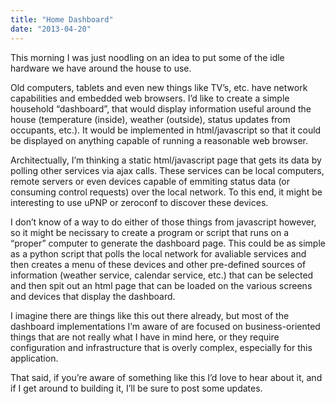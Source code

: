 ```yaml
---
title: "Home Dashboard"
date: "2013-04-20"
---
```


<div class="content">
<p>This morning I was just noodling on an idea to put some of the idle hardware
we have around the house to use.</p>
<p>Old computers, tablets and even new things like TV’s, etc. have network
capabilities and embedded web browsers. I’d like to create a simple household
“dashboard”, that would display information useful around the house
(temperature (inside), weather (outside), status updates from occupants,
etc.). It would be implemented in html/javascript so that it could be
displayed on anything capable of running a reasonable web browser.</p>
<p>Architectually, I’m thinking a static html/javascript page that gets its data
by polling other services via ajax calls. These services can be local
computers, remote servers or even devices capable of emmiting status data (or
consuming control requests) over the local network. To this end, it might be
interesting to use uPNP or zeroconf to discover these devices.</p>
<p>I don’t know of a way to do either of those things from javascript however, so
it might be necissary to create a program or script that runs on a “proper”
computer to generate the dashboard page. This could be as simple as a python
script that polls the local network for avaliable services and then creates a
menu of these devices and other pre-defined sources of information (weather
service, calendar service, etc.) that can be selected and then spit out an
html page that can be loaded on the various screens and devices that display
the dashboard.</p>
<p>I imagine there are things like this out there already, but most of the
dashboard implementations I’m aware of are focused on business-oriented things
that are not really what I have in mind here, or they require configuration
and infrastructure that is overly complex, especially for this application.</p>
<p>That said, if you’re aware of something like this I’d love to hear about it,
and if I get around to building it, I’ll be sure to post some updates.</p>
</div>
